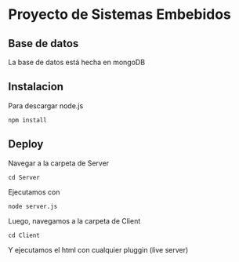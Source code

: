 # Proyecto de Sistemas Embebidos

## Base de datos
La base de datos está hecha en mongoDB

## Instalacion
Para descargar node.js
```
npm install
```

## Deploy

Navegar a la carpeta de Server
```
cd Server
```
Ejecutamos con
```
node server.js
```

Luego, navegamos a la carpeta de Client
```
cd Client
```
Y ejecutamos el html con cualquier pluggin (live server)
